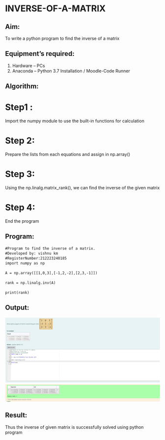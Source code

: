 # INVERSE-OF-A-MATRIX
## Aim:
To write a python program to find the inverse of a matrix
## Equipment’s required:
1. 	Hardware – PCs
2. 	Anaconda – Python 3.7 Installation / Moodle-Code Runner
## Algorithm:
# Step1 :
Import the numpy module to use the built-in functions for calculation
# Step 2:
Prepare the lists from each equations and assign in np.array()
# Step 3:
Using the np.linalg.matrix_rank(), we can find the inverse of the given matrix
# Step 4:
End the program
## Program:
```
#Program to find the inverse of a matrix.
#Developed by: vishnu km
#RegisterNumber:212223240185
import numpy as np

A = np.array([[1,0,3],[-1,2,-2],[2,3,-1]])

rank = np.linalg.inv(A)

print(rank)
```
## Output:
![alt text](image.png)
## Result:
Thus the inverse of given matrix is successfully solved using python program

